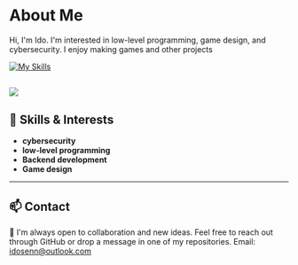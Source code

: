 # About Me

Hi, I'm Ido. 
I'm interested in low-level programming, game design, and cybersecurity. 
I enjoy making games and other projects

[![My Skills](https://skillicons.dev/icons?i=c,cs,git,opencv,python,mint)](https://skillicons.dev)

![](https://github-readme-stats.vercel.app/api/top-langs/?username=ImJustACat404&theme=holi&hide_border=false&include_all_commits=false&count_private=true&layout=compact)
---

## 🧰 Skills & Interests

- **cybersecurity**
- **low-level programming**
- **Backend development**
- **Game design**

---

## 📫 Contact

💬 I'm always open to collaboration and new ideas. Feel free to reach out through GitHub or drop a message in one of my repositories.
Email: idosenn@outlook.com

